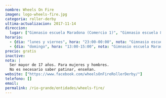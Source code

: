 ```yaml
---
nombre: Wheels On Fire
imagen: logo-wheels-fire.jpg
categoria: roller-derby
ultima-actualizacion: 2017-11-14
direccion: 
  lugar: ["Gimnasio escuela Maradona (Comercio 1)", "Gimnasio escuela 8"]
horario: 
  - {dia: "lunes y viernes", hora: "23:00-00:00", nota: "Gimnasio escuela 8"}
  - {dia: "domingo", hora: "13:00-15:00", nota: "Gimnasio escuela Maradona"}
precio: gratis
inactive: 
nota: | 
  Ser mayor de 17 años. Para mujeres y hombres.
  No es necesario saber patinar, enseñan.
website: ["https://www.facebook.com/wheelsOnFireRollerDerby/"]
telefono: []
email: 
permalink: /rio-grande/entidades/wheels-fire/
---
```



